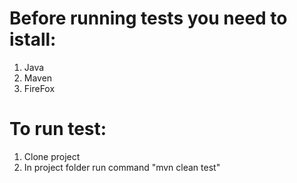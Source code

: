 # Before running tests you need to istall:
1. Java
2. Maven
3. FireFox

# To run test:
1. Clone project
2. In project folder run command "mvn clean test"
